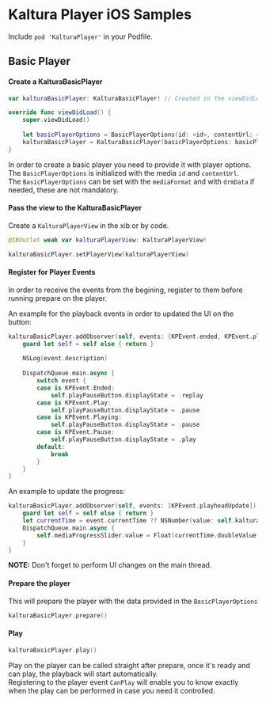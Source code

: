 # Kaltura Player iOS Samples

Include ```pod 'KalturaPlayer'``` in your Podfile.

## Basic Player

#### Create a KalturaBasicPlayer

```swift
var kalturaBasicPlayer: KalturaBasicPlayer! // Created in the viewDidLoad

override func viewDidLoad() {
	super.viewDidLoad()
	
	let basicPlayerOptions = BasicPlayerOptions(id: <id>, contentUrl: <contentUrl>)
	kalturaBasicPlayer = KalturaBasicPlayer(basicPlayerOptions: basicPlayerOptions)
}
```

In order to create a basic player you need to provide it with player options.  
The `BasicPlayerOptions` is initialized with the media `id` and `contentUrl`.  
The `BasicPlayerOptions` can be set with the `mediaFormat` and with `drmData` if needed, these are not mandatory.  

#### Pass the view to the KalturaBasicPlayer

Create a `KalturaPlayerView` in the xib or by code.  

```swift
@IBOutlet weak var kalturaPlayerView: KalturaPlayerView!

kalturaBasicPlayer.setPlayerView(kalturaPlayerView)

```

#### Register for Player Events

In order to receive the events from the begining, register to them before running prepare on the player.  

An example for the playback events in order to updated the UI on the button:

```swift
kalturaBasicPlayer.addObserver(self, events: [KPEvent.ended, KPEvent.play, KPEvent.playing, KPEvent.pause]) { [weak self] event in
	guard let self = self else { return }
	    
	NSLog(event.description)
	    
	DispatchQueue.main.async {
	    switch event {
	    case is KPEvent.Ended:
	        self.playPauseButton.displayState = .replay
	    case is KPEvent.Play:
	        self.playPauseButton.displayState = .pause
	    case is KPEvent.Playing:
	        self.playPauseButton.displayState = .pause
	    case is KPEvent.Pause:
	        self.playPauseButton.displayState = .play
	    default:
	        break
	    }
	}
}
```

An example to update the progress:

```swift
kalturaBasicPlayer.addObserver(self, events: [KPEvent.playheadUpdate]) { [weak self] event in
    guard let self = self else { return }
    let currentTime = event.currentTime ?? NSNumber(value: self.kalturaBasicPlayer.currentTime)
    DispatchQueue.main.async {
        self.mediaProgressSlider.value = Float(currentTime.doubleValue / self.kalturaBasicPlayer.duration)
    }
}
```

**NOTE:** Don't forget to perform UI changes on the main thread.

#### Prepare the player

This will prepare the player with the data provided in the `BasicPlayerOptions`

```swift
kalturaBasicPlayer.prepare()
```

#### Play

```swift
kalturaBasicPlayer.play()
```

Play on the player can be called straight after prepare, once it's ready and can play, the playback will start automatically.  
Registering to the player event `CanPlay` will enable you to know exactly when the play can be performed in case you need it controlled.
